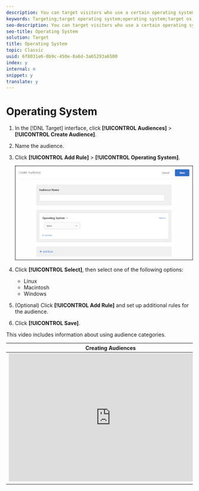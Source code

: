 ```yaml
---
description: You can target visitors who use a certain operating system.
keywords: Targeting;target operating system;operating system;target os;os;target linux;linux;target windows;windows;target macintosh;macintosh;mac;target mac;win;target win
seo-description: You can target visitors who use a certain operating system.
seo-title: Operating System
solution: Target
title: Operating System
topic: Classic
uuid: 6f8031e6-8b9c-450e-8a6d-3a65293a6500
index: y
internal: n
snippet: y
translate: y
---
```


# Operating System


1. In the [!DNL  Target] interface, click **[!UICONTROL  Audiences]** > **[!UICONTROL  Create Audience]**. 

1. Name the audience. 

1. Click **[!UICONTROL  Add Rule]** > **[!UICONTROL  Operating System]**. 

   ![](assets/target_os.png) 

1. Click **[!UICONTROL  Select]**, then select one of the following options: 

    * Linux
    * Macintosh
    * Windows

1. (Optional) Click **[!UICONTROL  Add Rule]** and set up additional rules for the audience. 

1. Click **[!UICONTROL  Save]**. 



This video includes information about using audience categories. 

<table id="table_A3A70CC0C9F54131BB9F098B4DA8C9D6"> 
 <thead> 
  <tr> 
   <th class="entry" colspan="2"> Creating Audiences </th> 
   <th colname="col3" class="entry"> 9:58 </th> 
  </tr>
 </thead>
 <tbody> 
  <tr> 
   <td colspan="2"> 
    <div width="550" class="video-iframe"> 
     <iframe src="https://www.youtube.com/embed/wV9lVTSOxMk/" frameborder="0" webkitallowfullscreen="true" mozallowfullscreen="true" oallowfullscreen="true" msallowfullscreen="true" allowfullscreen="allowfullscreen" scrolling="no" width="550" height="345">https://www.youtube.com/embed/wV9lVTSOxMk/</iframe>
    </div> </td> 
   <td colname="col3"> <p> 
     <ul id="ul_FF4FEC7BC7A34461BAA54FBE18A8E63B"> 
      <li id="li_7D6D4CB2E771430F84D2B658F8611532">Create audiences </li> 
      <li id="li_8529CB01E80B4C89B74287882AE0DA9D">Define audience categories </li> 
     </ul> </p> </td> 
  </tr> 
 </tbody> 
</table>

